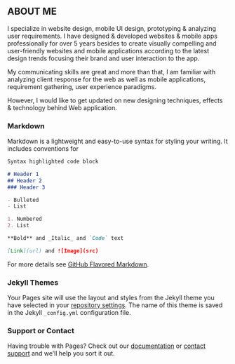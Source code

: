 ## ABOUT ME

I specialize in website design, mobile UI design, prototyping & analyzing user requirements.
I have designed & developed websites & mobile apps professionally for over 5 years besides to create visually compelling and user-friendly websites and mobile applications according to the latest design trends focusing their brand and user interaction to the app.

My communicating skills are great and more than that, I am familiar with analyzing client response for the web as well as mobile applications, requirement gathering, user experience paradigms.

However, I would like to get updated on new designing techniques, effects & technology behind Web application.


### Markdown

Markdown is a lightweight and easy-to-use syntax for styling your writing. It includes conventions for

```markdown
Syntax highlighted code block

# Header 1
## Header 2
### Header 3

- Bulleted
- List

1. Numbered
2. List

**Bold** and _Italic_ and `Code` text

[Link](url) and ![Image](src)
```

For more details see [GitHub Flavored Markdown](https://guides.github.com/features/mastering-markdown/).

### Jekyll Themes

Your Pages site will use the layout and styles from the Jekyll theme you have selected in your [repository settings](https://github.com/vipulkhandar/portfolio/settings). The name of this theme is saved in the Jekyll `_config.yml` configuration file.

### Support or Contact

Having trouble with Pages? Check out our [documentation](https://help.github.com/categories/github-pages-basics/) or [contact support](https://github.com/contact) and we’ll help you sort it out.
